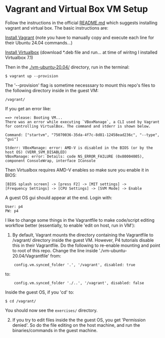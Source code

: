 # Vagrant and Virtual Box VM Setup

Follow the instructions in the official [README.md](./README.md)
which suggests installing vagrant and virtual box.  The basic instructions are:

[Install Vagrant](https://developer.hashicorp.com/vagrant/install)
(note you have to manually copy and execute each line for their Ubuntu 24.04 commands...)

[Install Virtualbox](https://www.virtualbox.org/wiki/Linux_Downloads)
(download *.deb file and run... at time of wiritng I installed Virtualbox 7.1)

Then in the [./vm-ubuntu-20.04/](./vm-ubuntu-20.04/) directory, run in the terminal:

~~~
$ vagrant up --provision
~~~

The '--provision' flag is sometime necesssary to mount this repo's files to the following directory inside in the guest VM:

~~~
/vagrant/
~~~

If you get an error like:

~~~
==> release: Booting VM...
There was an error while executing `VBoxManage`, a CLI used by Vagrant
for controlling VirtualBox. The command and stderr is shown below.

Command: ["startvm", "75070036-35da-4f7c-8d81-12458ead236c", "--type", "gui"]

Stderr: VBoxManage: error: AMD-V is disabled in the BIOS (or by the host OS) (VERR_SVM_DISABLED)
VBoxManage: error: Details: code NS_ERROR_FAILURE (0x80004005), component ConsoleWrap, interface IConsole
~~~

Then Virtualbox requires AMD-V enables so make sure you enable it in BIOS:

~~~
[BIOS splash screen] -> [press F2] -> [MIT settings] ->
[Frequency Settings] -> [CPU Settings] -> [SVM Mode] -> Enable
~~~

A guest OS gui should appear at the end.  Login with:

~~~
User: p4
PW: p4
~~~

I like to change some things in the Vagrantfile to make code/script editing workflow better (essentially, to enable 'edit on host, run in VM'):

1. By default, Vagrant mounts the directory containing
the Vagrantfile to /vagrant/ directory inside the guest
VM.  However, P4 tutorials disable this in their
Vagrantfile.  Do the following to re-enable mounting and point to root of
this repo.  Change the line inside
'./vm-ubuntu-20.04/Vagrantfile' from:
~~~
    config.vm.synced_folder '.', '/vagrant', disabled: true
~~~
to:
~~~
    config.vm.synced_folder './..', '/vagrant', disabled: false
~~~

Inside the guest OS, if you 'cd' to:

~~~
$ cd /vagrant/
~~~

You should now see the `exercises/` directory.

2.  If you try to edit files inside the the guest OS, you get
'Permission denied'.  So do the file editing on the host machine,
and run the binaries/commands in the guest machine.

